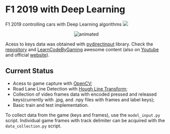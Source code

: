 # F1 2019 with Deep Learning
F1 2019 controlling cars with Deep Learning algorithms <img src="https://img.shields.io/badge/build-open%20to%20suggestions-green">

<p align="center">
  <img src="Demo/demo.gif" alt="animated" />
</p>
 
Acess to keys data was obtained with [pydirectinput](https://github.com/learncodebygaming/pydirectinput) library. Check the [repository](https://github.com/learncodebygaming/pydirectinput) and [LearnCodeByGaming](https://github.com/learncodebygaming) awesome content (also on [Youtube](https://www.youtube.com/channel/UCD8vb6Bi7_K_78nItq5YITA) and official [website](https://learncodebygaming.com/)).

## Current Status

- Acess to game capture with [OpenCV](https://docs.opencv.org/master/d6/d00/tutorial_py_root.html);
- Road Lane Line Detection with [Hough Line Transform](https://opencv24-python-tutorials.readthedocs.io/en/stable/py_tutorials/py_imgproc/py_houghlines/py_houghlines.html);
- Collection of video frames data with encoded pressed and released keys(currently with .jpg, and .npy files with frames and label keys);
- Basic train and test implementation.

To collect data from the game (keys and frames), use the  ```model_input.py``` script. Individual game frames with track delimiter can be acquired with the ```data_collection.py``` script.
